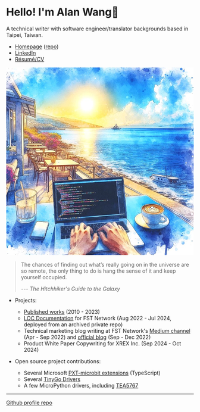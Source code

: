 # Hello! I'm Alan Wang👋

A technical writer with software engineer/translator backgrounds based in Taipei, Taiwan.

- [Homepage](https://alankrantas.github.io/) ([repo](https://github.com/alankrantas/alankrantas.github.io))
- [LinkedIn](https://www.linkedin.com/in/alankrantas/)
- [Résumé/CV](https://www.cake.me/krantas)

![profile](profile.jpg)

> The chances of finding out what’s really going on in the universe are so remote, the only thing to do is hang the sense of it and keep yourself occupied.
> 
> --- _The Hitchhiker's Guide to the Galaxy_

- Projects:
  - [Published works](https://github.com/alankrantas/alankrantas/blob/main/works/published.md) (2010 - 2023)
  - [LOC Documentation](https://loc-documentation.vercel.app/) for FST Network (Aug 2022 - Jul 2024, deployed from an archived private repo)
  - Technical marketing blog writing at FST Network's [Medium channel](https://medium.com/fstnetwork) (Apr - Sep 2022) and [official blog](https://www.fst.network/blog) (Sep - Dec 2022)
  - Product White Paper Copywriting for XREX Inc. (Sep 2024 - Oct 2024)

- Open source project contributions:
  - Several Microsoft [PXT-microbit extensions](https://makecode.microbit.org/extensions) (TypeScript)
  - Several [TinyGo Drivers](https://pkg.go.dev/tinygo.org/x/drivers)
  - A few MicroPython drivers, including [TEA5767](https://github.com/alankrantas/micropython-TEA5767)

---

[Github profile repo](https://github.com/alankrantas/alankrantas)
